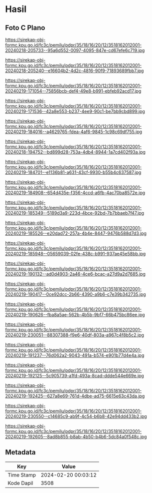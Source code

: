 # Hasil

## Foto C Plano

https://sirekap-obj-formc.kpu.go.id/fc3c/pemilu/pdpr/35/18/16/20/12/3518162012001-20240218-205733--95a6d552-0097-4095-847e-cd67efe6c719.jpg

https://sirekap-obj-formc.kpu.go.id/fc3c/pemilu/pdpr/35/18/16/20/12/3518162012001-20240218-205240--e16604b2-4d2c-4816-90f9-71893689fbb7.jpg

https://sirekap-obj-formc.kpu.go.id/fc3c/pemilu/pdpr/35/18/16/20/12/3518162012001-20240219-171054--75856bcb-def4-49e8-b991-ebfeb92acd17.jpg

https://sirekap-obj-formc.kpu.go.id/fc3c/pemilu/pdpr/35/18/16/20/12/3518162012001-20240219-171536--42a8e553-b237-4ee9-90c1-be7bb9cbd899.jpg

https://sirekap-obj-formc.kpu.go.id/fc3c/pemilu/pdpr/35/18/16/20/12/3518162012001-20240219-184016--a4629765-fdea-4af6-9845-1c98c69df755.jpg

https://sirekap-obj-formc.kpu.go.id/fc3c/pemilu/pdpr/35/18/16/20/12/3518162012001-20240218-194752--bd899d28-753a-4db4-8944-1a7cd402f93a.jpg

https://sirekap-obj-formc.kpu.go.id/fc3c/pemilu/pdpr/35/18/16/20/12/3518162012001-20240219-184701--e1136b81-a631-43cf-9930-b55b4c637587.jpg

https://sirekap-obj-formc.kpu.go.id/fc3c/pemilu/pdpr/35/18/16/20/12/3518162012001-20240219-184908--654d435e-f356-4ccd-a6fb-4ac70ba8572e.jpg

https://sirekap-obj-formc.kpu.go.id/fc3c/pemilu/pdpr/35/18/16/20/12/3518162012001-20240219-185349--5189d3a9-223d-4bce-92bd-7b7bbaeb7f47.jpg

https://sirekap-obj-formc.kpu.go.id/fc3c/pemilu/pdpr/35/18/16/20/12/3518162012001-20240219-185526--e20dad72-257a-4b4e-8447-9476b588d7d3.jpg

https://sirekap-obj-formc.kpu.go.id/fc3c/pemilu/pdpr/35/18/16/20/12/3518162012001-20240219-185948--05659039-02fe-438c-b991-937ae45e58bb.jpg

https://sirekap-obj-formc.kpu.go.id/fc3c/pemilu/pdpr/35/18/16/20/12/3518162012001-20240219-190132--ad0d4903-2a46-4ce6-bcac-a27d9a2d7685.jpg

https://sirekap-obj-formc.kpu.go.id/fc3c/pemilu/pdpr/35/18/16/20/12/3518162012001-20240219-190417--0ce92dcc-2b66-4390-a9b6-c7e39b342735.jpg

https://sirekap-obj-formc.kpu.go.id/fc3c/pemilu/pdpr/35/18/16/20/12/3518162012001-20240219-190626--fba8a5ae-562b-4b5b-9bf7-66b475bc86ee.jpg

https://sirekap-obj-formc.kpu.go.id/fc3c/pemilu/pdpr/35/18/16/20/12/3518162012001-20240219-230051--88307388-f9e6-40df-803a-a967c4f8b5c2.jpg

https://sirekap-obj-formc.kpu.go.id/fc3c/pemilu/pdpr/35/18/16/20/12/3518162012001-20240219-191237--76d062a2-9043-491a-b574-e901b77d4e4a.jpg

https://sirekap-obj-formc.kpu.go.id/fc3c/pemilu/pdpr/35/18/16/20/12/3518162012001-20240219-192125--5c905739-a1fd-493a-8cad-ddde544e669e.jpg

https://sirekap-obj-formc.kpu.go.id/fc3c/pemilu/pdpr/35/18/16/20/12/3518162012001-20240219-192425--627a8e69-761d-4dbe-ad75-6615e63c43da.jpg

https://sirekap-obj-formc.kpu.go.id/fc3c/pemilu/pdpr/35/18/16/20/12/3518162012001-20240219-230550--c14685c9-ab9f-4c54-b6b8-42e94dd433b2.jpg

https://sirekap-obj-formc.kpu.go.id/fc3c/pemilu/pdpr/35/18/16/20/12/3518162012001-20240219-192605--8ad8b855-b8ab-4b50-b4b6-5dc84a0f548c.jpg


## Metadata

| Key        | Value               |
| ---------- | ------------------- |
| Time Stamp | 2024-02-20 00:03:12 |
| Kode Dapil | 3508                |



